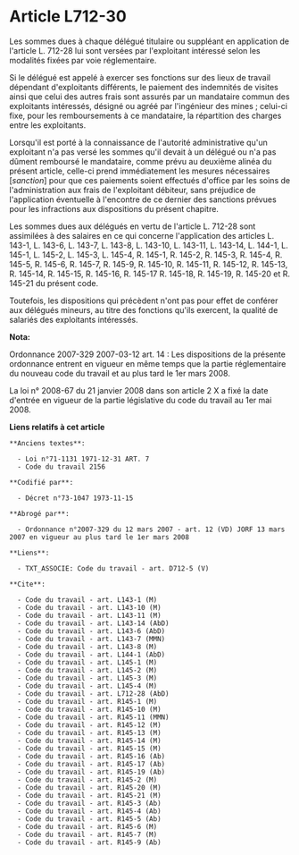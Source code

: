 # Article L712-30

Les sommes dues à chaque délégué titulaire ou suppléant en application de l'article L. 712-28 lui sont versées par
l'exploitant intéressé selon les modalités fixées par voie réglementaire.

Si le délégué est appelé à exercer ses fonctions sur des lieux de travail dépendant d'exploitants différents, le paiement des
indemnités de visites ainsi que celui des autres frais sont assurés par un mandataire commun des exploitants intéressés,
désigné ou agréé par l'ingénieur des mines ; celui-ci fixe, pour les remboursements à ce mandataire, la répartition des
charges entre les exploitants.

Lorsqu'il est porté à la connaissance de l'autorité administrative qu'un exploitant n'a pas versé les sommes qu'il devait à
un délégué ou n'a pas dûment remboursé le mandataire, comme prévu au deuxième alinéa du présent article, celle-ci prend
immédiatement les mesures nécessaires [*sanction*] pour que ces paiements soient effectués d'office par les soins de
l'administration aux frais de l'exploitant débiteur, sans préjudice de l'application éventuelle à l'encontre de ce dernier
des sanctions prévues pour les infractions aux dispositions du présent chapitre.

Les sommes dues aux délégués en vertu de l'article L. 712-28 sont assimilées à des salaires en ce qui concerne l'application
des articles L. 143-1, L. 143-6, L. 143-7, L. 143-8, L. 143-10, L. 143-11, L. 143-14, L. 144-1, L. 145-1, L. 145-2, L. 145-3,
L. 145-4, R. 145-1, R. 145-2, R. 145-3, R. 145-4, R. 145-5, R. 145-6, R. 145-7, R. 145-9, R. 145-10, R. 145-11, R. 145-12, R.
145-13, R. 145-14, R. 145-15, R. 145-16, R. 145-17 R. 145-18, R. 145-19, R. 145-20 et R. 145-21 du présent code.

Toutefois, les dispositions qui précèdent n'ont pas pour effet de conférer aux délégués mineurs, au titre des fonctions
qu'ils exercent, la qualité de salariés des exploitants intéressés.

**Nota:**

Ordonnance 2007-329 2007-03-12 art. 14 : Les dispositions de la présente ordonnance entrent en vigueur en même temps que la
partie réglementaire du nouveau code du travail et au plus tard le 1er mars 2008.

La loi n° 2008-67 du 21 janvier 2008 dans son article 2 X a fixé la date d'entrée en vigueur de la partie législative du code
du travail au 1er mai 2008.

**Liens relatifs à cet article**

	**Anciens textes**:

	  - Loi n°71-1131 1971-12-31 ART. 7
	  - Code du travail 2156

	**Codifié par**:

	  - Décret n°73-1047 1973-11-15

	**Abrogé par**:

	  - Ordonnance n°2007-329 du 12 mars 2007 - art. 12 (VD) JORF 13 mars 2007 en vigueur au plus tard le 1er mars 2008

	**Liens**:

	  - TXT_ASSOCIE: Code du travail - art. D712-5 (V)

	**Cite**:

	  - Code du travail - art. L143-1 (M)
	  - Code du travail - art. L143-10 (M)
	  - Code du travail - art. L143-11 (M)
	  - Code du travail - art. L143-14 (AbD)
	  - Code du travail - art. L143-6 (AbD)
	  - Code du travail - art. L143-7 (MMN)
	  - Code du travail - art. L143-8 (M)
	  - Code du travail - art. L144-1 (AbD)
	  - Code du travail - art. L145-1 (M)
	  - Code du travail - art. L145-2 (M)
	  - Code du travail - art. L145-3 (M)
	  - Code du travail - art. L145-4 (M)
	  - Code du travail - art. L712-28 (AbD)
	  - Code du travail - art. R145-1 (M)
	  - Code du travail - art. R145-10 (M)
	  - Code du travail - art. R145-11 (MMN)
	  - Code du travail - art. R145-12 (M)
	  - Code du travail - art. R145-13 (M)
	  - Code du travail - art. R145-14 (M)
	  - Code du travail - art. R145-15 (M)
	  - Code du travail - art. R145-16 (Ab)
	  - Code du travail - art. R145-17 (Ab)
	  - Code du travail - art. R145-19 (Ab)
	  - Code du travail - art. R145-2 (M)
	  - Code du travail - art. R145-20 (M)
	  - Code du travail - art. R145-21 (M)
	  - Code du travail - art. R145-3 (Ab)
	  - Code du travail - art. R145-4 (Ab)
	  - Code du travail - art. R145-5 (Ab)
	  - Code du travail - art. R145-6 (M)
	  - Code du travail - art. R145-7 (M)
	  - Code du travail - art. R145-9 (Ab)
